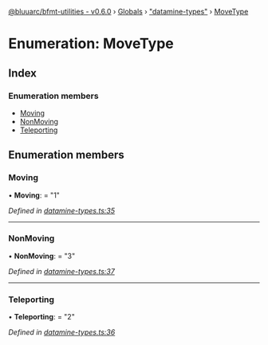 [@bluuarc/bfmt-utilities - v0.6.0](../README.md) › [Globals](../globals.md) › ["datamine-types"](../modules/_datamine_types_.md) › [MoveType](_datamine_types_.movetype.md)

# Enumeration: MoveType

## Index

### Enumeration members

* [Moving](_datamine_types_.movetype.md#moving)
* [NonMoving](_datamine_types_.movetype.md#nonmoving)
* [Teleporting](_datamine_types_.movetype.md#teleporting)

## Enumeration members

###  Moving

• **Moving**: = "1"

*Defined in [datamine-types.ts:35](https://github.com/BluuArc/bfmt-utilities/blob/master/src/datamine-types.ts#L35)*

___

###  NonMoving

• **NonMoving**: = "3"

*Defined in [datamine-types.ts:37](https://github.com/BluuArc/bfmt-utilities/blob/master/src/datamine-types.ts#L37)*

___

###  Teleporting

• **Teleporting**: = "2"

*Defined in [datamine-types.ts:36](https://github.com/BluuArc/bfmt-utilities/blob/master/src/datamine-types.ts#L36)*
